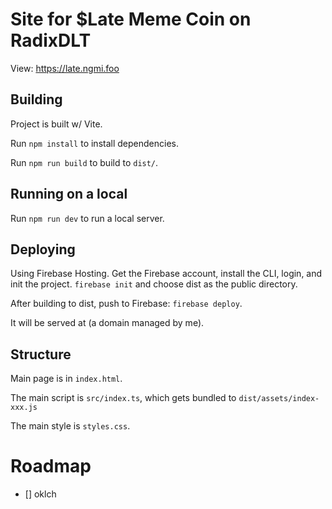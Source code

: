 # Site for $Late Meme Coin on RadixDLT
    
View: https://late.ngmi.foo

## Building

Project is built w/ Vite. 

Run `npm install` to install dependencies.

Run `npm run build` to build to `dist/`.

## Running on a local

Run `npm run dev` to run a local server.

## Deploying

Using Firebase Hosting. Get the Firebase account, install the CLI, login, and init the project. `firebase init` and choose dist as the public directory.

After building to dist, push to Firebase: `firebase deploy`.

It will be served at  (a domain managed by me).

## Structure

Main page is in `index.html`. 

The main script is `src/index.ts`, which gets bundled to `dist/assets/index-xxx.js`

The main style is `styles.css`.

# Roadmap

- [] oklch